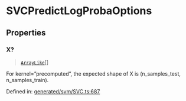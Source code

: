 # SVCPredictLogProbaOptions

## Properties

### X?

> [`ArrayLike`](../types/ArrayLike.md)[]

For kernel=”precomputed”, the expected shape of X is (n\_samples\_test, n\_samples\_train).

Defined in:  [generated/svm/SVC.ts:687](https://github.com/transitive-bullshit/scikit-learn-ts/blob/b59c1ff/packages/sklearn/src/generated/svm/SVC.ts#L687)
